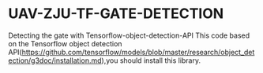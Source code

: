 # UAV-ZJU-TF-GATE-DETECTION
Detecting the gate with Tensorflow-object-detection-API
This code based on the Tensorflow object detection API(https://github.com/tensorflow/models/blob/master/research/object_detection/g3doc/installation.md),you should install this library.
